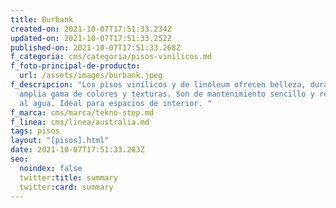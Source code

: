```yaml
---
title: Burbank
created-on: 2021-10-07T17:51:33.234Z
updated-on: 2021-10-07T17:51:33.252Z
published-on: 2021-10-07T17:51:33.268Z
f_categoria: cms/categoria/pisos-vinilicos.md
f_foto-principal-de-producto:
  url: /assets/images/burbank.jpeg
f_descripcion: "Los pisos vinílicos y de linóleum ofrecen belleza, durabilidad y
  amplia gama de colores y texturas. Son de mantenimiento sencillo y resistentes
  al agua. Ideal para espacios de interior. "
f_marca: cms/marca/tekno-step.md
f_linea: cms/linea/australia.md
tags: pisos
layout: "[pisos].html"
date: 2021-10-07T17:51:33.283Z
seo:
  noindex: false
  twitter:title: summary
  twitter:card: summary
---
```

